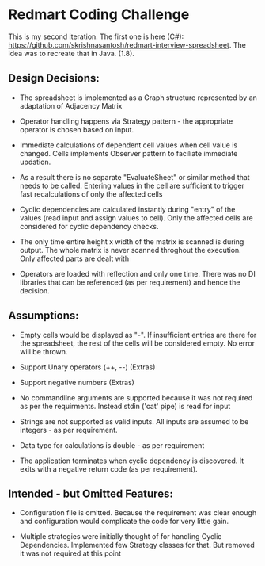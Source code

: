 # Redmart Coding Challenge

This is my second iteration. The first one is here (C#): https://github.com/skrishnasantosh/redmart-interview-spreadsheet.
The idea was to recreate that in Java. (1.8). 

## Design Decisions:

- The spreadsheet is implemented as a Graph structure represented by an adaptation of Adjacency Matrix

- Operator handling happens via Strategy pattern - the appropriate operator is chosen based on input.

- Immediate calculations of dependent cell values when cell value is changed. Cells implements Observer pattern to faciliate immediate updation.

- As a result there is no separate "EvaluateSheet" or similar method that needs to be called. Entering values in the cell are sufficient to trigger fast recalculations of only the affected cells

- Cyclic dependencies are calculated instantly during "entry" of the values (read input and assign values to cell). Only the affected cells are considered for cyclic dependency checks. 

- The only time entire height x width of the matrix is scanned is during output. The whole matrix is never scanned throghout the execution. Only affected parts are dealt with

- Operators are loaded with reflection and only one time. There was no DI libraries that can be referenced (as per requirement) and hence the decision. 


## Assumptions:

- Empty cells would be displayed as "-". If insufficient entries are there for the spreadsheet, the rest of the cells will be considered empty. No error will be thrown.

- Support Unary operators (++, --) (Extras)

- Support negative numbers (Extras)

- No commandline arguments are supported because it was not required as per the requirments. Instead stdin ('cat' pipe) is read for input

- Strings are not supported as valid inputs. All inputs are assumed to be integers - as per requirement.

- Data type for calculations is double - as per requirement

- The application terminates when cyclic dependency is discovered. It exits with a negative return code (as per requirement).


## Intended - but Omitted Features:

- Configuration file is omitted. Because the requirement was clear enough and configuration would complicate the code for very little gain.

- Multiple strategies were initially thought of for handling Cyclic Dependencies. Implemented few Strategy classes for that. But removed it was not required at this point


